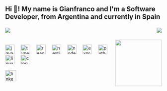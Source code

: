 <h2 align="left">Hi 👋! My name is Gianfranco and I'm a Software Developer, from Argentina and currently in Spain</h2>

###

<div align="center" style="display: flex; justify-content: space-between; align-items: center;">
  <img align="left" src="https://github-readme-stats.vercel.app/api/top-langs/?username=gianfrancoguardamagna&layout=compact&theme=radical" />
  <img align="right" src="https://github-readme-stats.vercel.app/api?username=gianfrancoguardamagna&show_icons=true&theme=radical" />
</div>

###

<div align="center" style="display: flex; justify-content: space-between; align-items: center;">
  <div align="left">
    <img src="https://cdn.jsdelivr.net/gh/devicons/devicon/icons/javascript/javascript-original.svg" height="30" alt="javascript logo"  />
    <img width="12" />
    <img src="https://cdn.jsdelivr.net/gh/devicons/devicon/icons/typescript/typescript-original.svg" height="30" alt="typescript logo"  />
    <img width="12" />
    <img src="https://cdn.jsdelivr.net/gh/devicons/devicon/icons/react/react-original.svg" height="30" alt="react logo"  />
    <img width="12" />
    <img src="https://cdn.jsdelivr.net/gh/devicons/devicon/icons/nextjs/nextjs-original.svg" height="30" alt="nextjs logo"  />
    <img width="12" />
    <img src="https://cdn.jsdelivr.net/gh/devicons/devicon/icons/nodejs/nodejs-original.svg" height="30" alt="nodejs logo"  />
    <img width="12" />
    <img src="https://cdn.jsdelivr.net/gh/devicons/devicon/icons/express/express-original.svg" height="30" alt="express logo"  />
    <img width="12" />
    <img src="https://cdn.jsdelivr.net/gh/devicons/devicon/icons/python/python-original.svg" height="30" alt="python logo"  />
    <img width="12" />
    <img src="https://cdn.jsdelivr.net/gh/devicons/devicon/icons/linux/linux-original.svg" height="30" alt="linux logo"  />
    <img width="12" />
    <img src="https://cdn.jsdelivr.net/gh/devicons/devicon/icons/c/c-original.svg" height="30" alt="c logo"  />
    <br><br>
    <img src="https://img.shields.io/static/v1?message=LinkedIn&logo=linkedin&label=&color=0077B5&logoColor=white&labelColor=&style=for-the-badge" height="35" alt="linkedin logo"  />
  </div>
  <img align="right" height="150" src="https://media2.giphy.com/media/v1.Y2lkPTc5MGI3NjExMGd1cHM4dnZvNDkyMmN4azJ4bndzdGsycnIxb280cTlvaGplZjRrciZlcD12MV9pbnRlcm5hbF9naWZfYnlfaWQmY3Q9Zw/KiZ6kV683kPaU/giphy.gif"  />
</div>
